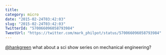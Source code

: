 ```yaml
---
title: 
category: micro
date: "2015-02-24T03:42:03"
slug: "2015-02-24T03:42:03"
TwitterId: "570066096058793984"
TweetUrl: "https://twitter.com/mark_philpot/status/570066096058793984"
---
```


[@hankgreen](https://twitter.com/hankgreen) what about a sci show series on
mechanical engineering?
